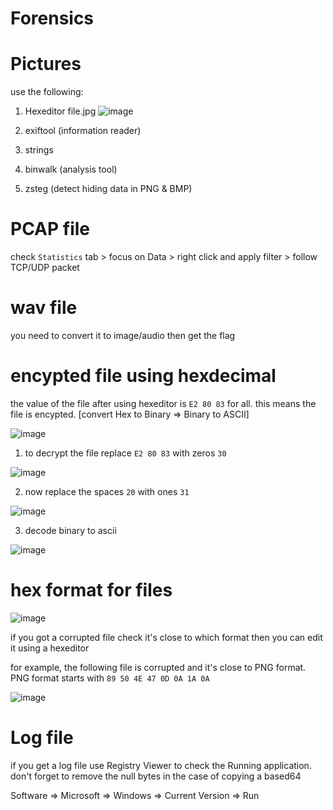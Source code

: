 # Forensics

# Pictures
use the following:

1. Hexeditor file.jpg
![image](https://github.com/AbdullahZuhair21/Forensics/assets/154827329/c6e9ca2a-8f1a-4b5a-a359-3ceacd46ab8b)

2. exiftool (information reader)
3. strings 
4. binwalk (analysis tool)
5. zsteg (detect hiding data in PNG & BMP)

# PCAP file
check `Statistics` tab > focus on Data > right click and apply filter > follow TCP/UDP packet

# wav file
you need to convert it to image/audio then get the flag

# encypted file using hexdecimal 
the value of the file after using hexeditor is `E2 80 83` for all. this means the file is encypted. [convert Hex to Binary => Binary to ASCII]

![image](https://github.com/AbdullahZuhair21/Forensics/assets/154827329/a5ec5911-5a5a-40f6-abb3-f32d13e29a23)

1. to decrypt the file replace `E2 80 83` with zeros `30` 

![image](https://github.com/AbdullahZuhair21/Forensics/assets/154827329/618f1d0f-c354-4bf0-be44-e5aef34447b0)

2. now replace the spaces `20` with ones `31`

![image](https://github.com/AbdullahZuhair21/Forensics/assets/154827329/fb2ab7bf-02c0-4c5b-ac41-be3b2f2dbe00)

3. decode binary to ascii

![image](https://github.com/AbdullahZuhair21/Forensics/assets/154827329/f8fce585-fe71-45c3-a485-b51c5f956927)

# hex format for files
![image](https://github.com/AbdullahZuhair21/Forensics/assets/154827329/1aa159a2-5aa0-48b5-87e4-79261c3a6db7)

if you got a corrupted file check it's close to which format then you can edit it using a hexeditor 

for example, the following file is corrupted and it's close to PNG format. PNG format starts with `89 50 4E 47 0D 0A 1A 0A`

![image](https://github.com/AbdullahZuhair21/Forensics/assets/154827329/f0ebe76d-cae7-4c19-81f5-fc3cf935ccae)

# Log file 
if you get a log file use Registry Viewer to check the Running application. don't forget to remove the null bytes in the case of copying a based64

Software => Microsoft => Windows => Current Version => Run
